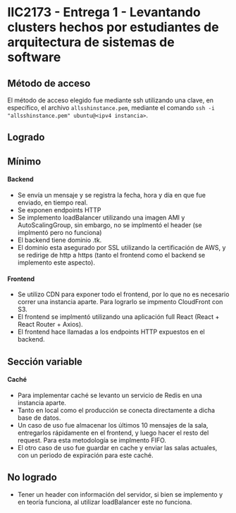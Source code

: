 # IIC2173 - Entrega 1 - Levantando clusters hechos por estudiantes de arquitectura de sistemas de software

## Método de acceso
El método de acceso elegido fue mediante ssh utilizando una clave, en específico, el archivo ```allsshinstance.pem```, mediante el comando ```ssh -i "allsshinstance.pem" ubuntu@<ipv4 instancia>```.

## Logrado
## Mínimo
#### Backend
- Se envía un mensaje y se registra la fecha, hora y día en que fue enviado, en tiempo real.
- Se exponen endpoints HTTP
- Se implemento loadBalancer utilizando una imagen AMI y AutoScalingGroup, sin embargo, no se implmentó el header (se implmentó pero no funciona)
- El backend tiene dominio .tk.
- El dominio esta asegurado por SSL utilizando la certificación de AWS, y se redirige de http a https (tanto el frontend como el backend se implemento este aspecto).
#### Frontend
- Se utilizo CDN para exponer todo el frontend, por lo que no es necesario correr una instancia aparte. Para lograrlo se impmento CloudFront con S3.
- El frontend se implmentó utilizando una aplicación full React (React + React Router + Axios).
- El frontend hace llamadas a los endpoints HTTP expuestos en el backend.

## Sección variable
#### Caché
- Para implementar caché se levanto un servicio de Redis en una instancia aparte.
- Tanto en local como el producción se conecta directamente a dicha base de datos.
- Un caso de uso fue almacenar los últimos 10 mensajes de la sala, entregarlos rápidamente en el frontend, y luego hacer el resto del request. Para esta metodología se implmento FIFO.
- El otro caso de uso fue guardar en cache y enviar las salas actuales, con un periodo de expiración para este caché.

## No logrado
- Tener un header con información del servidor, si bien se implemento y en teoría funciona, al utilizar loadBalancer este no funciona.
